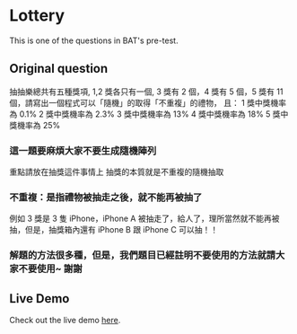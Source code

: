 # Lottery

This is one of the questions in BAT's pre-test.

## Original question

抽抽樂總共有五種獎項, 1,2 獎各只有一個, 3 獎有 2 個，4 獎有 5 個，5 獎有 11 個，請寫出一個程式可以「隨機」的取得「不重複」的禮物，
且：
1 獎中獎機率為 0.1%
2 獎中獎機率為 2.3%
3 獎中獎機率為 13%
4 獎中獎機率為 18%
5 獎中獎機率為 25%

### 這一題要麻煩大家不要生成隨機陣列

重點請放在抽獎這件事情上
抽獎的本質就是不重複的隨機抽取

### 不重複：是指禮物被抽走之後，就不能再被抽了

例如 3 獎是 3 隻 iPhone，iPhone A 被抽走了，給人了，理所當然就不能再被抽，但是，抽獎箱內還有 iPhone B 跟 iPhone C 可以抽！！

### 解題的方法很多種，但是，我們題目已經註明不要使用的方法就請大家不要使用~ 謝謝

## Live Demo

Check out the live demo [here](https://lovecamilletw.github.io/b-pretest-bigNumber/).
